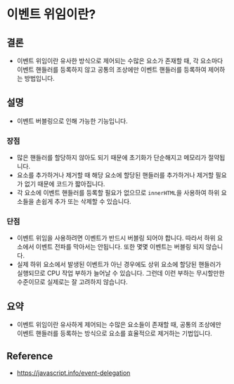 # 이벤트 위임이란?

## 결론

- 이벤트 위임이란 유사한 방식으로 제어되는 수많은 요소가 존재할 때, 각 요소마다 이벤트 핸들러를 등록하지 않고 공통의 조상에만 이벤트 핸들러를 등록하여 제어하는 방법입니다.

## 설명

- 이벤트 버블링으로 인해 가능한 기능입니다.

### 장점

- 많은 핸들러를 할당하지 않아도 되기 때문에 초기화가 단순해지고 메모리가 절약됩니다.
- 요소를 추가하거나 제거할 때 해당 요소에 할당된 핸들러를 추가하거나 제거할 필요가 없기 때문에 코드가 짧아집니다.
- 각 요소에 이벤트 핸들러를 등록할 필요가 없으므로 `innerHTML`을 사용하여 하위 요소들을 손쉽게 추가 또는 삭제할 수 있습니다.

### 단점

- 이벤트 위임을 사용하려면 이벤트가 반드시 버블링 되어야 합니다. 따라서 하위 요소에서 이벤트 전파를 막아서는 안됩니다. 또한 몇몇 이벤트는 버블링 되지 않습니다.
- 실제 하위 요소에서 발생된 이벤트가 아닌 경우에도 상위 요소에 할당된 핸들러가 실행되므로 CPU 작업 부하가 늘어날 수 있습니다. 그런데 이런 부하는 무시할만한 수준이므로 실제로는 잘 고려하지 않습니다.

## 요약

- 이벤트 위임이란 유사하게 제어되는 수많은 요소들이 존재할 때, 공통의 조상에만 이벤트 핸들러를 등록하는 방식으로 요소를 효율적으로 제거하는 기법입니다.

## Reference

- https://javascript.info/event-delegation
